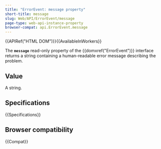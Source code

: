 ```yaml
---
title: "ErrorEvent: message property"
short-title: message
slug: Web/API/ErrorEvent/message
page-type: web-api-instance-property
browser-compat: api.ErrorEvent.message
---
```


{{APIRef("HTML DOM")}}{{AvailableInWorkers}}

The **`message`** read-only property of the {{domxref("ErrorEvent")}} interface returns a string containing a human-readable error message describing the problem.

## Value

A string.

## Specifications

{{Specifications}}

## Browser compatibility

{{Compat}}
